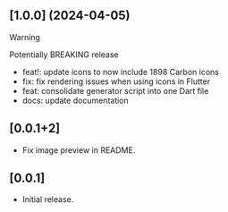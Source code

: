 ## [1.0.0] (2024-04-05)

> [!WARNING]  
> Potentially BREAKING release

- feat!: update icons to now include 1898 Carbon icons
- fix: fix rendering issues when using icons in Flutter
- feat: consolidate generator script into one Dart file
- docs: update documentation

## [0.0.1+2]

- Fix image preview in README.

## [0.0.1]

- Initial release.
